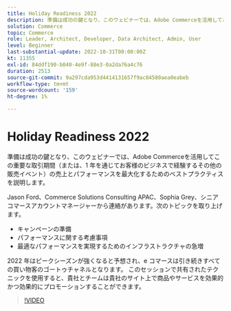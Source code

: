 ```yaml
---
title: Holiday Readiness 2022
description: 準備は成功の鍵となり、このウェビナーでは、Adobe Commerceを活用してこの重要な取引期間中に売上とパフォーマンスを最大化するためのベストプラクティスを順を追って説明します。
solution: Commerce
topic: Commerce
role: Leader, Architect, Developer, Data Architect, Admin, User
level: Beginner
last-substantial-update: 2022-10-31T00:00:00Z
kt: 11355
exl-id: 84ddf190-b040-4e9f-88e3-0a2da76a4c76
duration: 2513
source-git-commit: 9a297cda953d4414131657f9ac84580aea0eabeb
workflow-type: tm+mt
source-wordcount: '159'
ht-degree: 1%

---
```


# Holiday Readiness 2022

準備は成功の鍵となり、このウェビナーでは、Adobe Commerceを活用してこの重要な取引期間（または、1 年を通じてお客様のビジネスで経験するその他の販売イベント）の売上とパフォーマンスを最大化するためのベストプラクティスを説明します。

Jason Ford、Commerce Solutions Consulting APAC、Sophia Grey、シニアコマースアカウントマネージャーから連絡があります。次のトピックを取り上げます。

* キャンペーンの準備
* パフォーマンスに関する考慮事項
* 最適なパフォーマンスを実現するためのインフラストラクチャの急増

2022 年はピークシーズンが強くなると予想され、e コマースは引き続きすべての買い物客のゴートゥチャネルとなります。 このセッションで共有されたテクニックを使用すると、貴社とチームは貴社のサイト上で商品やサービスを効果的かつ効果的にプロモーションすることができます。

>[!VIDEO](https://video.tv.adobe.com/v/3410542/?quality=12&learn=on)
